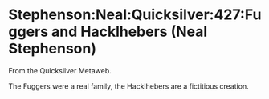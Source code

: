 
# Stephenson:Neal:Quicksilver:427:Fuggers and Hacklhebers (Neal Stephenson)

From the Quicksilver Metaweb.

The Fuggers were a real family, the Hacklhebers are a fictitious creation.
